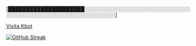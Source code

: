 [█████████████████████░░░░░░░░░░░░░░░░░░░░░░░░░░░░░░░░░░░░░░░░░░░░░░░░░░░░░░░░░░░]

[Visita Kbot](https://www.kbotapp.com/)

[![GitHub Streak](https://streak-stats.demolab.com?user=AbelSanzDev&theme=highcontrast&border_radius=15&hide_border=true&card_width=467)](#)

